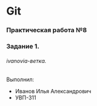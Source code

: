 # Git
### Практическая работа №8
### Задание 1.
###### ivanovia-ветка. 

Выполнил:
* Иванов Илья Александрович
* УВП-311
